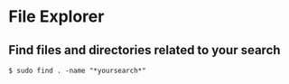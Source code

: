 # File Explorer

## Find files and directories related to your search

```
$ sudo find . -name "*yoursearch*"
```
